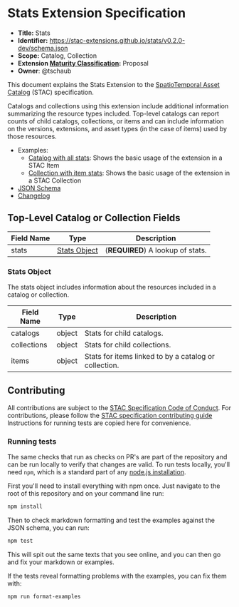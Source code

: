 # Stats Extension Specification

- **Title:** Stats
- **Identifier:** <https://stac-extensions.github.io/stats/v0.2.0-dev/schema.json>
- **Scope:** Catalog, Collection
- **Extension [Maturity
  Classification](https://github.com/radiantearth/stac-spec/tree/master/extensions/README.md#extension-maturity):**
  Proposal
- **Owner**: @tschaub

This document explains the Stats Extension to the [SpatioTemporal Asset
Catalog](https://github.com/radiantearth/stac-spec) (STAC) specification.

Catalogs and collections using this extension include additional information summarizing the resource types included.
Top-level catalogs can report counts of child catalogs, collections, or items and can include information on the
versions, extensions, and asset types (in the case of items) used by those resources.
 
- Examples:
  - [Catalog with all stats](examples/catalog-with-all-stats/catalog.json): Shows the basic usage of the extension in a
    STAC Item
  - [Collection with item stats](examples/catalog-with-no-stats/collection.json): Shows the basic usage of the extension
    in a STAC Collection
- [JSON Schema](json-schema/schema.json)
- [Changelog](./CHANGELOG.md)

## Top-Level Catalog or Collection Fields

| Field Name           | Type                           | Description |
| -------------------- | ------------------------------ | ----------- |
| stats                | [Stats Object](#stats-object)  | (**REQUIRED**) A lookup of stats. |

### Stats Object

The stats object includes information about the resources included in a catalog or collection.

| Field Name  | Type   | Description |
| ----------- | ------ | ----------- |
| catalogs    | object | Stats for child catalogs. |
| collections | object | Stats for child collections. |
| items       | object | Stats for items linked to by a catalog or collection. |

## Contributing

All contributions are subject to the [STAC Specification Code of
Conduct](https://github.com/radiantearth/stac-spec/blob/master/CODE_OF_CONDUCT.md). For contributions, please follow the
[STAC specification contributing guide](https://github.com/radiantearth/stac-spec/blob/master/CONTRIBUTING.md)
Instructions for running tests are copied here for convenience.

### Running tests

The same checks that run as checks on PR's are part of the repository and can be run locally to verify that changes are
valid. To run tests locally, you'll need `npm`, which is a standard part of any [node.js
installation](https://nodejs.org/en/download/).

First you'll need to install everything with npm once. Just navigate to the root of this repository and on your command
line run:
```bash
npm install
```

Then to check markdown formatting and test the examples against the JSON schema, you can run:
```bash
npm test
```

This will spit out the same texts that you see online, and you can then go and fix your markdown or examples.

If the tests reveal formatting problems with the examples, you can fix them with:
```bash
npm run format-examples
```
